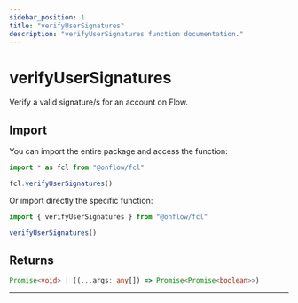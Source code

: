 ```yaml
---
sidebar_position: 1
title: "verifyUserSignatures"
description: "verifyUserSignatures function documentation."
---
```


<!-- THIS DOCUMENT IS AUTO-GENERATED FROM [onflow/fcl/../fcl-core/src/exec/verify.ts](https://github.com/onflow/fcl-js/tree/master/packages/fcl/../fcl-core/src/exec/verify.ts). DO NOT EDIT MANUALLY -->

# verifyUserSignatures

Verify a valid signature/s for an account on Flow.

## Import

You can import the entire package and access the function:

```typescript
import * as fcl from "@onflow/fcl"

fcl.verifyUserSignatures()
```

Or import directly the specific function:

```typescript
import { verifyUserSignatures } from "@onflow/fcl"

verifyUserSignatures()
```



## Returns

```typescript
Promise<void> | ((...args: any[]) => Promise<Promise<boolean>>)
```


---